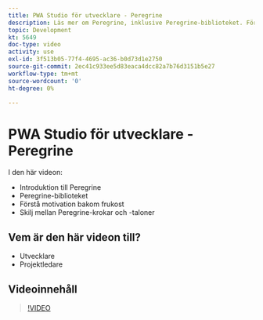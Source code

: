 ```yaml
---
title: PWA Studio för utvecklare - Peregrine
description: Läs mer om Peregrine, inklusive Peregrine-biblioteket. Förstå motivet bakom Peregrine ​ skillnaderna mellan Peregrine-krokar och taloner.
topic: Development
kt: 5649
doc-type: video
activity: use
exl-id: 3f513b05-77f4-4695-ac36-b0d73d1e2750
source-git-commit: 2ec41c933ee5d83eaca4dcc82a7b76d3151b5e27
workflow-type: tm+mt
source-wordcount: '0'
ht-degree: 0%

---
```


# PWA Studio för utvecklare - Peregrine

I den här videon:

- Introduktion till Peregrine
- Peregrine-biblioteket
- Förstå motivation bakom frukost
- Skilj mellan Peregrine-krokar och -taloner

## Vem är den här videon till?

- Utvecklare
- Projektledare

## Videoinnehåll

>[!VIDEO](https://video.tv.adobe.com/v/35720?quality=12&learn=on)
